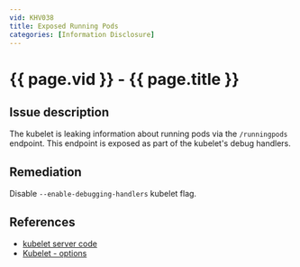 ```yaml
---
vid: KHV038
title: Exposed Running Pods
categories: [Information Disclosure]
---
```


# {{ page.vid }} - {{ page.title }}

## Issue description

The kubelet is leaking information about running pods via the `/runningpods` endpoint. This endpoint is exposed as part of the kubelet's debug handlers.


## Remediation

Disable `--enable-debugging-handlers` kubelet flag.

## References

- [kubelet server code](https://github.com/kubernetes/kubernetes/blob/4a6935b31fcc4d1498c977d90387e02b6b93288f/pkg/kubelet/server/server.go)
- [Kubelet - options](https://kubernetes.io/docs/reference/command-line-tools-reference/kubelet/#options)